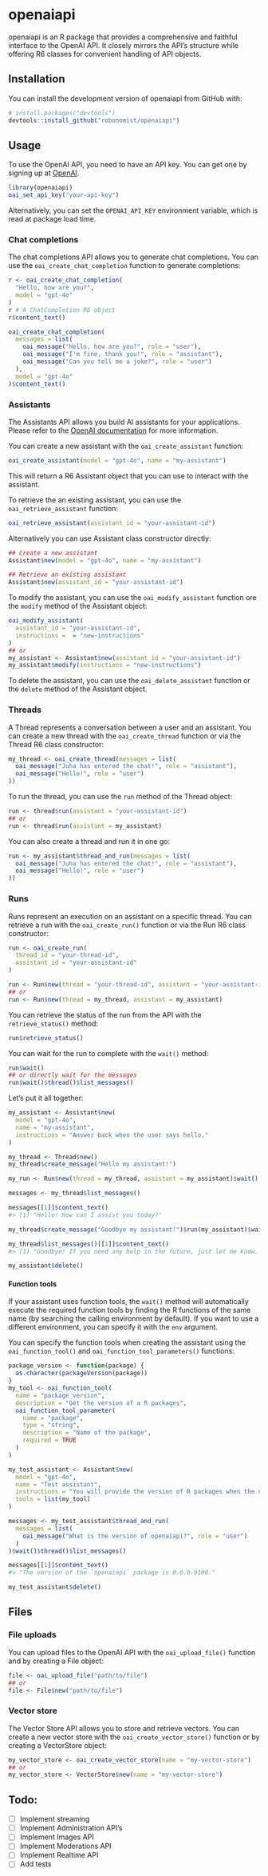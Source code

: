 
# openaiapi

openaiapi is an R package that provides a comprehensive and faithful
interface to the OpenAI API. It closely mirrors the API’s structure
while offering R6 classes for convenient handling of API objects.

## Installation

You can install the development version of openaiapi from GitHub with:

``` r
# install.packages("devtools")
devtools::install_github("robonomist/openaiapi")
```

## Usage

To use the OpenAI API, you need to have an API key. You can get one by
signing up at [OpenAI](https://platform.openai.com/).

``` r
library(openaiapi)
oai_set_api_key("your-api-key")
```

Alternatively, you can set the `OPENAI_API_KEY` environment variable,
which is read at package load time.

### Chat completions

The chat completions API allows you to generate chat completions. You
can use the `oai_create_chat_completion` function to generate
completions:

``` r
r <- oai_create_chat_completion(
  "Hello, how are you?",
  model = "gpt-4o"
)
r # A ChatCompletion R6 object
r$content_text()

oai_create_chat_completion(
  messages = list(
    oai_message("Hello, how are you?", role = "user"),
    oai_message("I'm fine, thank you!", role = "assistant"),
    oai_message("Can you tell me a joke?", role = "user")
  ),
  model = "gpt-4o"
)$content_text()
```

### Assistants

The Assistants API allows you build AI assistants for your applications.
Please refer to the [OpenAI
documentation](https://platform.openai.com/docs/assistants/overview) for
more information.

You can create a new assistant with the `oai_create_assistant` function:

``` r
oai_create_assistant(model = "gpt-4o", name = "my-assistant")
```

This will return a R6 Assistant object that you can use to interact with
the assistant.

To retrieve the an existing assistant, you can use the
`oai_retrieve_assistant` function:

``` r
oai_retrieve_assistant(assistant_id = "your-assistant-id")
```

Alternatively you can use Assistant class constructor directly:

``` r
## Create a new assistant
Assistant$new(model = "gpt-4o", name = "my-assistant")

## Retrieve an existing assistant
Assistant$new(assistant_id = "your-assistant-id")
```

To modify the assistant, you can use the `oai_modify_assistant` function
ore the `modify` method of the Assistant object:

``` r
oai_modify_assistant(
  assistant_id = "your-assistant-id",
  instructions =  = "new-instructions"
)
## or
my_assistant <- Assistant$new(assistant_id = "your-assistant-id")
my_assistant$modify(instructions = "new-instructions")
```

To delete the assistant, you can use the `oai_delete_assistant` function
or the `delete` method of the Assistant object.

### Threads

A Thread represents a conversation between a user and an assistant. You
can create a new thread with the `oai_create_thread` function or via the
Thread R6 class constructor:

``` r
my_thread <- oai_create_thread(messages = list(
  oai_message("Juha has entered the chat!", role = "assistant"),
  oai_message("Hello!", role = "user")
))
```

To run the thread, you can use the `run` method of the Thread object:

``` r
run <- thread$run(assistant = "your-assistant-id")
## or
run <- thread$run(assistant = my_assistant)
```

You can also create a thread and run it in one go:

``` r
run <- my_assistant$thread_and_run(messages = list(
  oai_message("Juha has entered the chat!", role = "assistant"),
  oai_message("Hello!", role = "user")
))
```

### Runs

Runs represent an execution on an assistant on a specific thread. You
can retrieve a run with the `oai_create_run()` function or via the Run
R6 class constructor:

``` r
run <- oai_create_run(
  thread_id = "your-thread-id",
  assistant_id = "your-assistant-id"
)

run <- Run$new(thread = "your-thread-id", assistant = "your-assistant-id")
## or
run <- Run$new(thread = my_thread, assistant = my_assistant)
```

You can retrieve the status of the run from the API with the
`retrieve_status()` method:

``` r
run$retrieve_status()
```

You can wait for the run to complete with the `wait()` method:

``` r
run$wait()
## or directly wait for the messages
run$wait()$thread()$list_messages()
```

Let’s put it all together:

``` r
my_assistant <- Assistant$new(
  model = "gpt-4o",
  name = "my-assistant",
  instructions = "Answer back when the user says hello."
)

my_thread <- Thread$new()
my_thread$create_message("Hello my assistant!")

my_run <- Run$new(thread = my_thread, assistant = my_assistant)$wait()

messages <- my_thread$list_messages()

messages[[1]]$content_text()
#> [1] "Hello! How can I assist you today?"

my_thread$create_message("Goodbye my assistant!")$run(my_assistant)$wait()

my_thread$list_messages()[[1]]$content_text()
#> [1] "Goodbye! If you need any help in the future, just let me know. Have a great day!"

my_assistant$delete()
```

#### Function tools

If your assistant uses function tools, the `wait()` method will
automatically execute the required function tools by finding the R
functions of the same name (by searching the calling environment by
default). If you want to use a different environment, you can specify it
with the `env` argument.

You can specify the function tools when creating the assistant using the
`oai_function_tool()` and `oai_function_tool_parameters()` functions:

``` r
package_version <- function(package) {
  as.character(packageVersion(package))
}
my_tool <- oai_function_tool(
  name = "package_version",
  description = "Get the version of a R packages",
  oai_function_tool_parameter(
    name = "package",
    type = "string",
    description = "Name of the package",
    required = TRUE
  )
)

my_test_assistant <- Assistant$new(
  model = "gpt-4o",
  name = "Test assistant",
  instructions = "You will provide the version of R packages when the user asks. Use the `package_version` function tool.",
  tools = list(my_tool)
)

messages <- my_test_assistant$thread_and_run(
  messages = list(
    oai_message("What is the version of openaiapi?", role = "user")
  )
)$wait()$thread()$list_messages()

messages[[1]]$content_text()
#> "The version of the `openaiapi` package is 0.0.0.9100."

my_test_assistant$delete()
```

## Files

### File uploads

You can upload files to the OpenAI API with the `oai_upload_file()`
function and by creating a File object:

``` r
file <- oai_upload_file("path/to/file")
## or
file <- File$new("path/to/file")
```

### Vector store

The Vector Store API allows you to store and retrieve vectors. You can
create a new vector store with the `oai_create_vector_store()` function
or by creating a VectorStore object:

``` r
my_vector_store <- oai_create_vector_store(name = "my-vector-store")
## or
my_vector_store <- VectorStore$new(name = "my-vector-store")
```

## Todo:

- [ ] Implement streaming
- [ ] Implement Administration API’s
- [ ] Implement Images API
- [ ] Implement Moderations API
- [ ] Implement Realtime API
- [ ] Add tests
